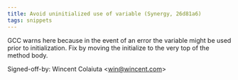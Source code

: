 ```yaml
---
title: Avoid uninitialized use of variable (Synergy, 26d81a6)
tags: snippets
---
```


GCC warns here because in the event of an error the variable might be used prior to initialization. Fix by moving the initialize to the very top of the method body.

Signed-off-by: Wincent Colaiuta &lt;win@wincent.com&gt;
